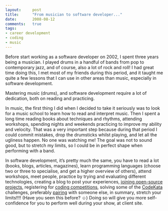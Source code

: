 ```yaml
---
layout:     post
title:      "From musician to software developer..."
date:       2008-08-12
comments:   true
tags:
- career development
- coding
- music
---
```


Before start working as a software developer on 2002, I spent three years being a musician. I played drums in a handful of bands from pop to contemporary jazz, and of course, also a lot of rock and roll! I had great time doing this, I met most of my friends during this period, and it taught me quite a few lessons that I can use in other areas than music, especially in software development.

Mastering music (drums), and software development require a lot of dedication, both on reading and practicing.

In music, the first thing I did when I decided to take it seriously was to look for a music school to learn how to read and interpret music. Then I spent a long time reading books about techniques and rhythms, attending workshops, spending nights and weekends practicing to improve my ability and velocity. That was a very important step because during that period I could commit mistakes, drop the drumsticks whilst playing, and let all the ugliness happen. No one was watching me! The goal was not to sound good, but to stretch my limits, so I could be in perfect shape when performing with a band.

In software development, it’s pretty much the same, you have to read a lot (books, blogs, articles, magazines), learn programming languages (choose two or three to specialise, and get a higher overview of others), attend workshops, meet people, practice by trying and evaluating different technologies, creating a blog to post your experiences, [joining open-source projects](http://opensource.thoughtworks.com), registering for [coding competitions](http://code.google.com/codejam), solving some of the [CodeKata](http://codekata.pragprog.com) challenges, preferably [pairing](http://c2.com/cgi/wiki?PairProgramming) with someone else, in summary, stretch your limits!!!! (Have you seen this before? ☺) Doing so will give you more self-confidence for you to perform well during your show, at client site.
